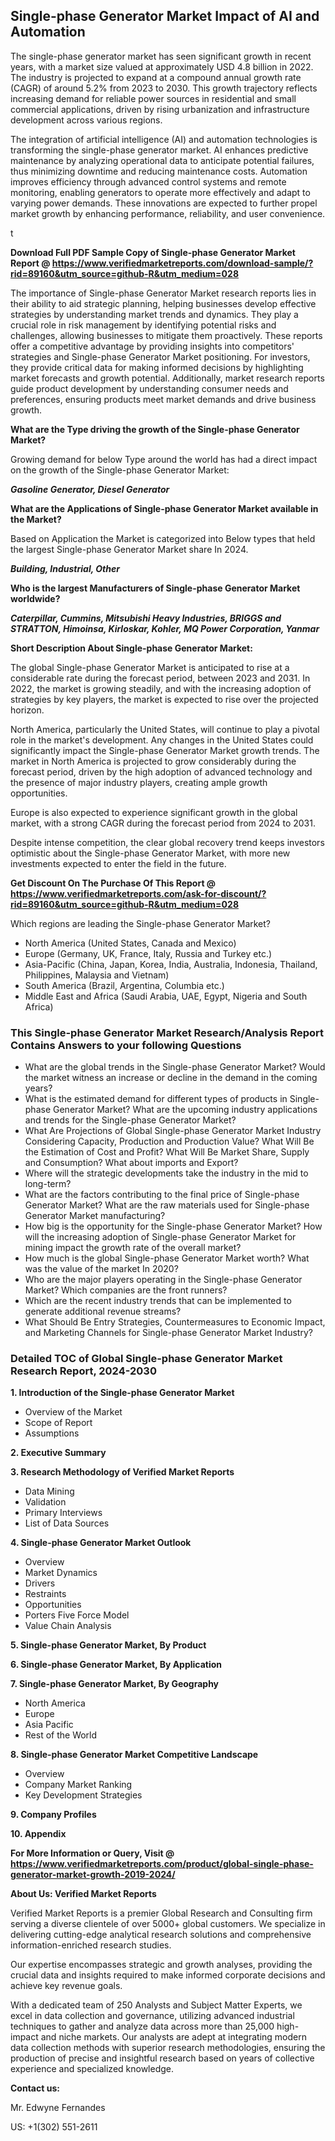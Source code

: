 <h2>Single-phase Generator Market Impact of AI and Automation</h2><p>The single-phase generator market has seen significant growth in recent years, with a market size valued at approximately USD 4.8 billion in 2022. The industry is projected to expand at a compound annual growth rate (CAGR) of around 5.2% from 2023 to 2030. This growth trajectory reflects increasing demand for reliable power sources in residential and small commercial applications, driven by rising urbanization and infrastructure development across various regions.</p><p>The integration of artificial intelligence (AI) and automation technologies is transforming the single-phase generator market. AI enhances predictive maintenance by analyzing operational data to anticipate potential failures, thus minimizing downtime and reducing maintenance costs. Automation improves efficiency through advanced control systems and remote monitoring, enabling generators to operate more effectively and adapt to varying power demands. These innovations are expected to further propel market growth by enhancing performance, reliability, and user convenience.</p>t</p><p id="" class=""><strong>Download Full PDF Sample Copy of Single-phase Generator Market Report @ <a href="https://www.verifiedmarketreports.com/download-sample/?rid=89160&utm_source=github-R&utm_medium=028" target="_blank">https://www.verifiedmarketreports.com/download-sample/?rid=89160&utm_source=github-R&utm_medium=028</a></strong></p><p>The importance of&nbsp;Single-phase Generator Market research reports lies in their ability to aid strategic planning, helping businesses develop effective strategies by understanding market trends and dynamics. They play a crucial role in risk management by identifying potential risks and challenges, allowing businesses to mitigate them proactively. These reports offer a competitive advantage by providing insights into competitors' strategies and Single-phase Generator Market positioning. For investors, they provide critical data for making informed decisions by highlighting market forecasts and growth potential. Additionally, market research reports guide product development by understanding consumer needs and preferences, ensuring products meet market demands and drive business growth.</p><p><strong>What are the&nbsp;Type driving the growth of the Single-phase Generator Market?</strong></p><p id="" class="">Growing demand for below Type around the world has had a direct impact on the growth of the Single-phase Generator Market:</p><em><strong>Gasoline Generator, Diesel Generator</strong></em></p><strong>What are the&nbsp;Applications&nbsp;of Single-phase Generator Market available in the Market?</strong></p><p id="" class="">Based on Application the Market is categorized into Below types that held the largest Single-phase Generator Market share In 2024.</p><em><strong>Building, Industrial, Other</strong></em></p><strong>Who is the largest Manufacturers of Single-phase Generator Market worldwide?</strong></p><p><em><strong>Caterpillar, Cummins, Mitsubishi Heavy Industries, BRIGGS and STRATTON, Himoinsa, Kirloskar, Kohler, MQ Power Corporation, Yanmar</strong></em></p><p id="" class=""><strong>Short Description About Single-phase Generator Market:</strong></p><p>The global Single-phase Generator Market is anticipated to rise at a considerable rate during the forecast period, between 2023 and 2031. In 2022, the market is growing steadily, and with the increasing adoption of strategies by key players, the market is expected to rise over the projected horizon.</p><p>North America, particularly the United States, will continue to play a pivotal role in the market's development. Any changes in the United States could significantly impact the Single-phase Generator Market growth trends. The market in North America is projected to grow considerably during the forecast period, driven by the high adoption of advanced technology and the presence of major industry players, creating ample growth opportunities.</p><p>Europe is also expected to experience significant growth in the global market, with a strong CAGR during the forecast period from 2024 to 2031.</p><p>Despite intense competition, the clear global recovery trend keeps investors optimistic about the Single-phase Generator Market, with more new investments expected to enter the field in the future.</p><p id="" class=""><strong>Get Discount On The Purchase Of This Report @ <a href="https://www.verifiedmarketreports.com/ask-for-discount/?rid=89160&utm_source=github-R&utm_medium=028" target="_blank">https://www.verifiedmarketreports.com/ask-for-discount/?rid=89160&utm_source=github-R&utm_medium=028</a></strong></p>Which regions are leading the Single-phase Generator Market?</p><ul><li>North America (United States, Canada and Mexico)</li><li>Europe (Germany, UK, France, Italy, Russia and Turkey etc.)</li><li>Asia-Pacific (China, Japan, Korea, India, Australia, Indonesia, Thailand, Philippines, Malaysia and Vietnam)</li><li>South America (Brazil, Argentina, Columbia etc.)</li><li>Middle East and Africa (Saudi Arabia, UAE, Egypt, Nigeria and South Africa)</li></ul><h3 id="" class="">This Single-phase Generator Market Research/Analysis Report Contains Answers to your following Questions</h3><ul><li>What are the global trends in the Single-phase Generator Market? Would the market witness an increase or decline in the demand in the coming years?</li><li>What is the estimated demand for different types of products in Single-phase Generator Market? What are the upcoming industry applications and trends for the Single-phase Generator Market?</li><li>What Are Projections of Global Single-phase Generator Market Industry Considering Capacity, Production and Production Value? What Will Be the Estimation of Cost and Profit? What Will Be Market Share, Supply and Consumption? What about imports and Export?</li><li>Where will the strategic developments take the industry in the mid to long-term?</li><li>What are the factors contributing to the final price of Single-phase Generator Market? What are the raw materials used for Single-phase Generator Market manufacturing?</li><li>How big is the opportunity for the Single-phase Generator Market? How will the increasing adoption of Single-phase Generator Market for mining impact the growth rate of the overall market?</li><li>How much is the global Single-phase Generator Market worth? What was the value of the market In 2020?</li><li>Who are the major players operating in the Single-phase Generator Market? Which companies are the front runners?</li><li>Which are the recent industry trends that can be implemented to generate additional revenue streams?</li><li>What Should Be Entry Strategies, Countermeasures to Economic Impact, and Marketing Channels for Single-phase Generator Market Industry?</li></ul><h3 id="" class="">Detailed TOC of Global Single-phase Generator Market Research Report, 2024-2030</h3><p id="" class=""><strong>1. Introduction of the Single-phase Generator Market</strong></p><ul><li>Overview of the Market</li><li>Scope of Report</li><li>Assumptions</li></ul><p id="" class=""><strong>2. Executive Summary</strong></p><p id="" class=""><strong>3. Research Methodology of Verified Market Reports</strong></p><ul><li>Data Mining</li><li>Validation</li><li>Primary Interviews</li><li>List of Data Sources</li></ul><p id="" class=""><strong>4. Single-phase Generator Market Outlook</strong></p><ul><li>Overview</li><li>Market Dynamics</li><li>Drivers</li><li>Restraints</li><li>Opportunities</li><li>Porters Five Force Model</li><li>Value Chain Analysis</li></ul><p id="" class=""><strong>5. Single-phase Generator Market, By Product</strong></p><p id="" class=""><strong>6. Single-phase Generator Market, By Application</strong></p><p id="" class=""><strong>7. Single-phase Generator Market, By Geography</strong></p><ul><li>North America</li><li>Europe</li><li>Asia Pacific</li><li>Rest of the World</li></ul><p id="" class=""><strong>8. Single-phase Generator Market Competitive Landscape</strong></p><ul><li>Overview</li><li>Company Market Ranking</li><li>Key Development Strategies</li></ul><p id="" class=""><strong>9. Company Profiles</strong></p><p id="" class=""><strong>10. Appendix</strong></p><p id="" class=""><strong>For More Information or Query, Visit @ <a href="https://www.verifiedmarketreports.com/product/global-single-phase-generator-market-growth-2019-2024/" target="_blank">https://www.verifiedmarketreports.com/product/global-single-phase-generator-market-growth-2019-2024/</a></strong></p><p id="" class=""><strong>About Us: Verified Market Reports</strong></p><p id="" class="">Verified Market Reports is a premier Global Research and Consulting firm serving a diverse clientele of over 5000+ global customers. We specialize in delivering cutting-edge analytical research solutions and comprehensive information-enriched research studies.</p><p id="" class="">Our expertise encompasses strategic and growth analyses, providing the crucial data and insights required to make informed corporate decisions and achieve key revenue goals.</p><p id="" class="">With a dedicated team of 250 Analysts and Subject Matter Experts, we excel in data collection and governance, utilizing advanced industrial techniques to gather and analyze data across more than 25,000 high-impact and niche markets. Our analysts are adept at integrating modern data collection methods with superior research methodologies, ensuring the production of precise and insightful research based on years of collective experience and specialized knowledge.</p><p id="" class=""><strong>Contact us:</strong></p><p id="" class="">Mr. Edwyne Fernandes</p><p id="" class="">US: +1(302) 551-2611</p>